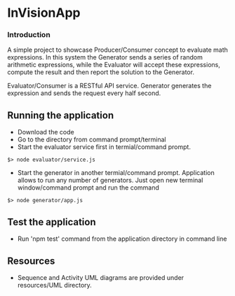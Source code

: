 InVisionApp
==========

### Introduction
A simple project to showcase Producer/Consumer concept to evaluate math expressions. In this system the Generator sends a series of random arithmetic expressions, while the Evaluator will accept these expressions, compute the result and then report the solution to the Generator.

Evaluator/Consumer is a RESTful API service. Generator generates the expression and sends the request every half second.

## Running the application
- Download the code
- Go to the directory from command prompt/terminal
- Start the evaluator service first in termial/command prompt.
```node
$> node evaluator/service.js
```

- Start the generator in another termial/command prompt. Application allows to run any number of generators. Just open new terminal window/command prompt and run the command
```node
$> node generator/app.js
```

## Test the application

- Run 'npm test' command from the application directory in command line

## Resources
- Sequence and Activity UML diagrams are provided under resources/UML directory.

